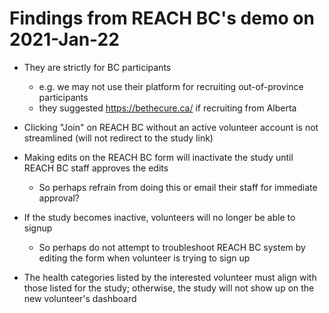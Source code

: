 # Findings from REACH BC's demo on 2021-Jan-22

- They are strictly for BC participants 
   - e.g. we may not use their platform for recruiting out-of-province participants
   - they suggested https://bethecure.ca/ if recruiting from Alberta 
   
- Clicking "Join" on REACH BC without an active volunteer account is not streamlined (will not redirect to the study link)

- Making edits on the REACH BC form will inactivate the study until REACH BC staff approves the edits 
  - So perhaps refrain from doing this or email their staff for immediate approval?
  
- If the study becomes inactive, volunteers will no longer be able to signup 
  - So perhaps do not attempt to troubleshoot REACH BC system by editing the form when volunteer is trying to sign up
  
- The health categories listed by the interested volunteer must align with those listed for the study; otherwise, the study will not show up on the new volunteer's dashboard
